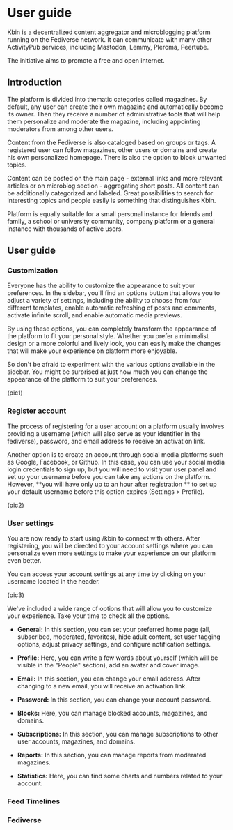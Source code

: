 # User guide

Kbin is a decentralized content aggregator and microblogging platform running on the Fediverse network. It can
communicate with many other ActivityPub services, including Mastodon, Lemmy, Pleroma, Peertube.

The initiative aims to promote a free and open internet.

## Introduction

The platform is divided into thematic categories called magazines. By default, any user can create their own magazine
and automatically become its owner. Then they receive a number of administrative tools that will help them personalize
and moderate the magazine, including appointing moderators from among other users.

Content from the Fediverse is also cataloged based on groups or tags. A registered user can follow magazines, other
users or domains and create his own personalized homepage. There is also the option to block unwanted topics.

Content can be posted on the main page - external links and more relevant articles or on microblog section - aggregating
short posts. All content can be additionally categorized and labeled. Great possibilities to search for interesting
topics and people easily is something that distinguishes Kbin.

Platform is equally suitable for a small personal instance for friends and family, a school or university community,
company platform or a general instance with thousands of active users.

## User guide

### Customization

Everyone has the ability to customize the appearance to suit your preferences. In the sidebar, you'll find an options
button that allows you to adjust a variety of settings, including the ability to choose from four different templates,
enable automatic refreshing of posts and comments, activate infinite scroll, and enable automatic media previews.

By using these options, you can completely transform the appearance of the platform to fit your personal style. Whether
you prefer a minimalist design or a more colorful and lively look, you can easily make the changes that will make your
experience on platform more enjoyable.

So don't be afraid to experiment with the various options available in the sidebar. You might be surprised at just how
much you can change the appearance of the platform to suit your preferences.

(pic1)

### Register account

The process of registering for a user account on a platform usually involves providing a username (which will also serve
as your identifier in the fediverse), password, and email address to receive an activation link.

Another option is to create an account through social media platforms such as Google, Facebook, or Github. In this case,
you can use your social media login credentials to sign up, but you will need to visit your user panel and set up your
username before you can take any actions on the platform. However, **you will have only up to an hour after registration
** to set up your default username before this option expires (Settings > Profile).

(pic2)

### User settings

You are now ready to start using /kbin to connect with others. After registering, you will be directed to your account
settings where you can personalize even more settings to make your experience on our platform even better.

You can access your account settings at any time by clicking on your username located in the header.

(pic3)

We've included a wide range of options that will allow you to customize your experience. Take your time to check all the
options.

* **General:** In this section, you can set your preferred home page (all, subscribed, moderated, favorites), hide adult
  content, set user tagging options, adjust privacy settings, and configure notification settings.

* **Profile:** Here, you can write a few words about yourself (which will be visible in the "People" section), add an
  avatar and cover image.

* **Email:** In this section, you can change your email address. After changing to a new email, you will receive an
  activation link.

* **Password:** In this section, you can change your account password.

* **Blocks:** Here, you can manage blocked accounts, magazines, and domains.

* **Subscriptions:** In this section, you can manage subscriptions to other user accounts, magazines, and domains.

* **Reports:** In this section, you can manage reports from moderated magazines.

* **Statistics:** Here, you can find some charts and numbers related to your account.

### Feed Timelines

### Fediverse

